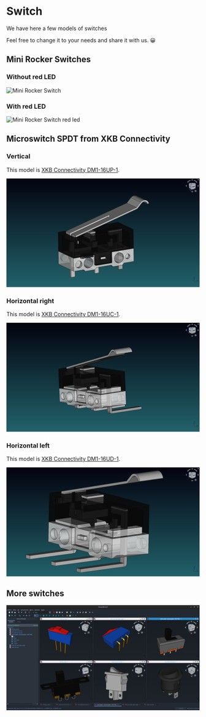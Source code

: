 # Switch

We have here a few models of switches

Feel free to change it to your needs and share it with us. 😀

## Mini Rocker Switches

### Without red LED

![Mini Rocker Switch](Mini%20Rocker%20Switch.png)

### With red LED

![Mini Rocker Switch red led](Mini%20Rocker%20Switch%20red%20led.png)

## Microswitch SPDT from XKB Connectivity

### Vertical

This model is [XKB Connectivity DM1-16UP-1](https://lcsc.com/product-detail/Microswitches_XKB-Connectivity-DM1-16UP-1_C405950.html).

![Microswitch SPDT Vertical](Limit%20switch/Microswitch_SPDT_Vertical.png)

### Horizontal right

This model is [XKB Connectivity DM1-16UC-1](https://lcsc.com/product-detail/Microswitches_XKB-Connectivity-DM1-16UC-1_C466019.html).

![Microswitch SPDT Horizontal R](Limit%20switch/Microswitch_SPDT_Horizontal_R.png)

### Horizontal left

This model is [XKB Connectivity DM1-16UD-1](https://lcsc.com/product-detail/Microswitches_XKB-Connectivity-DM1-16UD-1_C466013.html).

![Microswitch SPDT Horizontal L](Limit%20switch/Microswitch_SPDT_Horizontal_L.png)

## More switches

![SW](SW.png)
